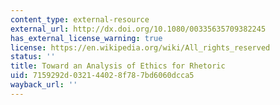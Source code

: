 ```yaml
---
content_type: external-resource
external_url: http://dx.doi.org/10.1080/00335635709382245
has_external_license_warning: true
license: https://en.wikipedia.org/wiki/All_rights_reserved
status: ''
title: Toward an Analysis of Ethics for Rhetoric
uid: 7159292d-0321-4402-8f78-7bd6060dcca5
wayback_url: ''
---
```

